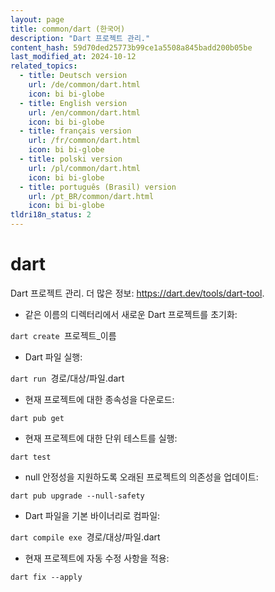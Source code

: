 ```yaml
---
layout: page
title: common/dart (한국어)
description: "Dart 프로젝트 관리."
content_hash: 59d70ded25773b99ce1a5508a845badd200b05be
last_modified_at: 2024-10-12
related_topics:
  - title: Deutsch version
    url: /de/common/dart.html
    icon: bi bi-globe
  - title: English version
    url: /en/common/dart.html
    icon: bi bi-globe
  - title: français version
    url: /fr/common/dart.html
    icon: bi bi-globe
  - title: polski version
    url: /pl/common/dart.html
    icon: bi bi-globe
  - title: português (Brasil) version
    url: /pt_BR/common/dart.html
    icon: bi bi-globe
tldri18n_status: 2
---
```

# dart

Dart 프로젝트 관리.
더 많은 정보: <https://dart.dev/tools/dart-tool>.

- 같은 이름의 디렉터리에서 새로운 Dart 프로젝트를 초기화:

`dart create `<span class="tldr-var badge badge-pill bg-dark-lm bg-white-dm text-white-lm text-dark-dm font-weight-bold">프로젝트_이름</span>

- Dart 파일 실행:

`dart run `<span class="tldr-var badge badge-pill bg-dark-lm bg-white-dm text-white-lm text-dark-dm font-weight-bold">경로/대상/파일.dart</span>

- 현재 프로젝트에 대한 종속성을 다운로드:

`dart pub get`

- 현재 프로젝트에 대한 단위 테스트를 실행:

`dart test`

- null 안정성을 지원하도록 오래된 프로젝트의 의존성을 업데이트:

`dart pub upgrade --null-safety`

- Dart 파일을 기본 바이너리로 컴파일:

`dart compile exe `<span class="tldr-var badge badge-pill bg-dark-lm bg-white-dm text-white-lm text-dark-dm font-weight-bold">경로/대상/파일.dart</span>

- 현재 프로젝트에 자동 수정 사항을 적용:

`dart fix --apply`
